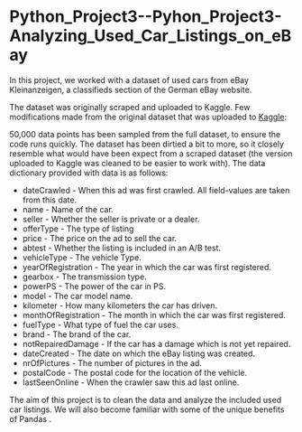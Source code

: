 # Python_Project3--Pyhon_Project3-Analyzing_Used_Car_Listings_on_eBay
In this project, we worked with a dataset of used cars from eBay Kleinanzeigen, a classifieds section of the German eBay website.

The dataset was originally scraped and uploaded to Kaggle. Few modifications made from the original dataset that was uploaded to [Kaggle](https://www.kaggle.com/orgesleka/used-cars-database/data):

50,000 data points has been sampled from the full dataset, to ensure the code runs quickly. The dataset has been dirtied a bit to more, so it closely resemble what would have been expect from a scraped dataset (the version uploaded to Kaggle was cleaned to be easier to work with). The data dictionary provided with data is as follows:

- dateCrawled - When this ad was first crawled. All field-values are taken from this date.
- name - Name of the car.
- seller - Whether the seller is private or a dealer.
- offerType - The type of listing
- price - The price on the ad to sell the car.
- abtest - Whether the listing is included in an A/B test.
- vehicleType - The vehicle Type.
- yearOfRegistration - The year in which the car was first registered.
- gearbox - The transmission type.
- powerPS - The power of the car in PS.
- model - The car model name.
- kilometer - How many kilometers the car has driven.
- monthOfRegistration - The month in which the car was first registered.
- fuelType - What type of fuel the car uses.
- brand - The brand of the car.
- notRepairedDamage - If the car has a damage which is not yet repaired.
- dateCreated - The date on which the eBay listing was created.
- nrOfPictures - The number of pictures in the ad.
- postalCode - The postal code for the location of the vehicle.
- lastSeenOnline - When the crawler saw this ad last online.

The aim of this project is to clean the data and analyze the included used car listings. We will also become familiar with some of the unique benefits of Pandas .
